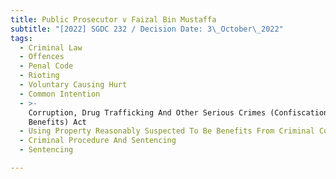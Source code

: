 ```yaml
---
title: Public Prosecutor v Faizal Bin Mustaffa
subtitle: "[2022] SGDC 232 / Decision Date: 3\_October\_2022"
tags:
  - Criminal Law
  - Offences
  - Penal Code
  - Rioting
  - Voluntary Causing Hurt
  - Common Intention
  - >-
    Corruption, Drug Trafficking And Other Serious Crimes (Confiscation Of
    Benefits) Act
  - Using Property Reasonably Suspected To Be Benefits From Criminal Conduct
  - Criminal Procedure And Sentencing
  - Sentencing

---
```

